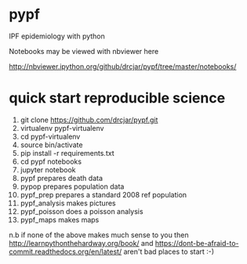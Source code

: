 pypf
====

 IPF epidemiology with python
 
 Notebooks may be viewed with nbviewer here 
 
 http://nbviewer.ipython.org/github/drcjar/pypf/tree/master/notebooks/

quick start reproducible science
===

 1. git clone https://github.com/drcjar/pypf.git
 2. virtualenv pypf-virtualenv
 3. cd pypf-virtualenv
 4. source bin/activate
 5. pip install -r requirements.txt
 8. cd pypf notebooks
 9. jupyter notebook 
 10. pypf prepares death data
 11. pypop prepares population data
 12. pypf_prep prepares a standard 2008 ref population
 13. pypf_analysis makes pictures
 14. pypf_poisson does a poisson analysis
 15. pypf_maps makes maps
 
n.b if none of the above makes much sense to you then http://learnpythonthehardway.org/book/ and  https://dont-be-afraid-to-commit.readthedocs.org/en/latest/ aren't bad places to start :-)
